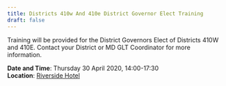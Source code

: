 ```yaml
---
title: Districts 410w And 410e District Governor Elect Training
draft: false
---
```


Training will be provided for the District Governors Elect of Districts 410W and 410E. Contact your District or MD GLT Coordinator for more information.

**Date and Time**: Thursday 30 April 2020, 14:00-17:30 \
**Location**: [Riverside Hotel](/venue)
